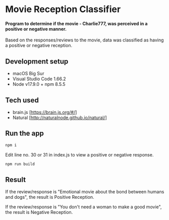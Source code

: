 # Movie Reception Classifier
#### Program to determine if the movie - Charlie777, was perceived in a positive or negative manner.
Based on the responses/reviews to the movie, data was classified as having a positive or negative reception.

## Development setup

 - macOS Big Sur
 - Visual Studio Code 1.66.2
 - Node v17.9.0 + npm 8.5.5

## Tech used

 - brain.js [https://brain.js.org/#/]
 - Natural [http://naturalnode.github.io/natural/]
 
## Run the app

```sh
npm i
```
Edit line no. 30 or 31 in index.js to view a positive or negative response.
```sh
npm run build
```

## Result

If the review/response is "Emotional movie about the bond between humans and dogs", the result is Positive Reception.

If the review/response is "You don't need a woman to make a good movie", the result is Negative Reception.
